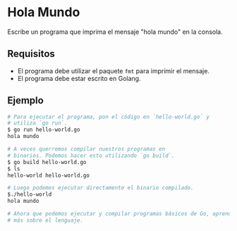 # Hola Mundo

Escribe un programa que imprima el mensaje "hola mundo" en la consola.

## Requisitos

- El programa debe utilizar el paquete `fmt` para imprimir el mensaje.
- El programa debe estar escrito en Golang.

## Ejemplo

```sh
# Para ejecutar el programa, pon el código en `hello-world.go` y
# utiliza `go run`.
$ go run hello-world.go
hola mundo

# A veces querremos compilar nuestros programas en
# binarios. Podemos hacer esto utilizando `go build`.
$ go build hello-world.go
$ ls
hello-world hello-world.go

# Luego podemos ejecutar directamente el binario compilado.
$./hello-world
hola mundo

# Ahora que podemos ejecutar y compilar programas básicos de Go, aprendamos
# más sobre el lenguaje.
```
